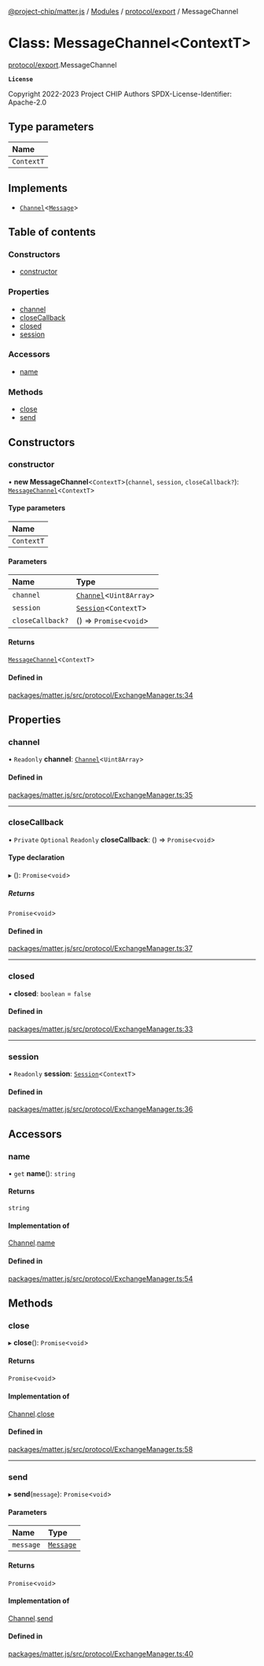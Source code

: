 [@project-chip/matter.js](../README.md) / [Modules](../modules.md) / [protocol/export](../modules/protocol_export.md) / MessageChannel

# Class: MessageChannel\<ContextT\>

[protocol/export](../modules/protocol_export.md).MessageChannel

**`License`**

Copyright 2022-2023 Project CHIP Authors
SPDX-License-Identifier: Apache-2.0

## Type parameters

| Name |
| :------ |
| `ContextT` |

## Implements

- [`Channel`](../interfaces/common_export.Channel.md)\<[`Message`](../interfaces/codec_export.Message.md)\>

## Table of contents

### Constructors

- [constructor](protocol_export.MessageChannel.md#constructor)

### Properties

- [channel](protocol_export.MessageChannel.md#channel)
- [closeCallback](protocol_export.MessageChannel.md#closecallback)
- [closed](protocol_export.MessageChannel.md#closed)
- [session](protocol_export.MessageChannel.md#session)

### Accessors

- [name](protocol_export.MessageChannel.md#name)

### Methods

- [close](protocol_export.MessageChannel.md#close)
- [send](protocol_export.MessageChannel.md#send)

## Constructors

### constructor

• **new MessageChannel**\<`ContextT`\>(`channel`, `session`, `closeCallback?`): [`MessageChannel`](protocol_export.MessageChannel.md)\<`ContextT`\>

#### Type parameters

| Name |
| :------ |
| `ContextT` |

#### Parameters

| Name | Type |
| :------ | :------ |
| `channel` | [`Channel`](../interfaces/common_export.Channel.md)\<`Uint8Array`\> |
| `session` | [`Session`](../interfaces/session_export.Session.md)\<`ContextT`\> |
| `closeCallback?` | () => `Promise`\<`void`\> |

#### Returns

[`MessageChannel`](protocol_export.MessageChannel.md)\<`ContextT`\>

#### Defined in

[packages/matter.js/src/protocol/ExchangeManager.ts:34](https://github.com/project-chip/matter.js/blob/e87b236f/packages/matter.js/src/protocol/ExchangeManager.ts#L34)

## Properties

### channel

• `Readonly` **channel**: [`Channel`](../interfaces/common_export.Channel.md)\<`Uint8Array`\>

#### Defined in

[packages/matter.js/src/protocol/ExchangeManager.ts:35](https://github.com/project-chip/matter.js/blob/e87b236f/packages/matter.js/src/protocol/ExchangeManager.ts#L35)

___

### closeCallback

• `Private` `Optional` `Readonly` **closeCallback**: () => `Promise`\<`void`\>

#### Type declaration

▸ (): `Promise`\<`void`\>

##### Returns

`Promise`\<`void`\>

#### Defined in

[packages/matter.js/src/protocol/ExchangeManager.ts:37](https://github.com/project-chip/matter.js/blob/e87b236f/packages/matter.js/src/protocol/ExchangeManager.ts#L37)

___

### closed

• **closed**: `boolean` = `false`

#### Defined in

[packages/matter.js/src/protocol/ExchangeManager.ts:33](https://github.com/project-chip/matter.js/blob/e87b236f/packages/matter.js/src/protocol/ExchangeManager.ts#L33)

___

### session

• `Readonly` **session**: [`Session`](../interfaces/session_export.Session.md)\<`ContextT`\>

#### Defined in

[packages/matter.js/src/protocol/ExchangeManager.ts:36](https://github.com/project-chip/matter.js/blob/e87b236f/packages/matter.js/src/protocol/ExchangeManager.ts#L36)

## Accessors

### name

• `get` **name**(): `string`

#### Returns

`string`

#### Implementation of

[Channel](../interfaces/common_export.Channel.md).[name](../interfaces/common_export.Channel.md#name)

#### Defined in

[packages/matter.js/src/protocol/ExchangeManager.ts:54](https://github.com/project-chip/matter.js/blob/e87b236f/packages/matter.js/src/protocol/ExchangeManager.ts#L54)

## Methods

### close

▸ **close**(): `Promise`\<`void`\>

#### Returns

`Promise`\<`void`\>

#### Implementation of

[Channel](../interfaces/common_export.Channel.md).[close](../interfaces/common_export.Channel.md#close)

#### Defined in

[packages/matter.js/src/protocol/ExchangeManager.ts:58](https://github.com/project-chip/matter.js/blob/e87b236f/packages/matter.js/src/protocol/ExchangeManager.ts#L58)

___

### send

▸ **send**(`message`): `Promise`\<`void`\>

#### Parameters

| Name | Type |
| :------ | :------ |
| `message` | [`Message`](../interfaces/codec_export.Message.md) |

#### Returns

`Promise`\<`void`\>

#### Implementation of

[Channel](../interfaces/common_export.Channel.md).[send](../interfaces/common_export.Channel.md#send)

#### Defined in

[packages/matter.js/src/protocol/ExchangeManager.ts:40](https://github.com/project-chip/matter.js/blob/e87b236f/packages/matter.js/src/protocol/ExchangeManager.ts#L40)
